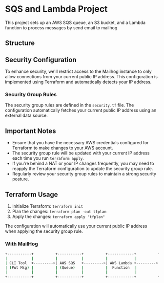 # SQS and Lambda Project

This project sets up an AWS SQS queue, an S3 bucket, and a Lambda function to process messages by send email to mailhog.

## Structure

## Security Configuration

To enhance security, we'll restrict access to the Mailhog instance to only allow connections from your current public IP address. This configuration is implemented using Terraform and automatically detects your IP address.

### Security Group Rules

The security group rules are defined in the `security.tf` file. The configuration automatically fetches your current public IP address using an external data source.

## Important Notes

- Ensure that you have the necessary AWS credentials configured for Terraform to make changes to your AWS account.
- The security group rule will be updated with your current IP address each time you run `terraform apply`.
- If you're behind a NAT or your IP changes frequently, you may need to reapply the Terraform configuration to update the security group rule.
- Regularly review your security group rules to maintain a strong security posture.

## Terraform Usage

1. Initialize Terraform: `terraform init`
2. Plan the changes: `terraform plan -out tfplan`
3. Apply the changes: `terraform apply "tfplan"`

The configuration will automatically use your current public IP address when applying the security group rule.


### With MailHog

```bash
+-----------+          +-----------+          +------------+          +------------+          +--------------+
|           |          |           |          |            |          |            |          |              |
| CLI Tool  +--------->| AWS SQS   +--------->| AWS Lambda +--------->| MailHog    +--------->| Email Server |
| (Put Msg) |          | (Queue)   |          |  Function  |          | (SMTP)     |          |              |
|           |          |           |          |            |          |            |          |              |
+-----------+          +-----------+          +------------+          +------------+          +--------------+
```
